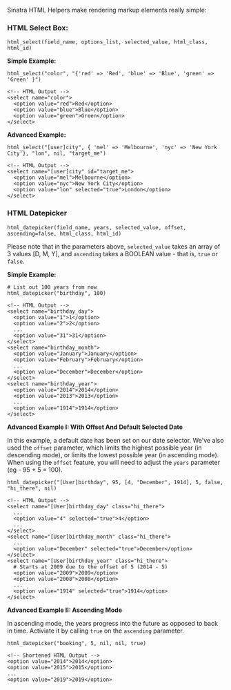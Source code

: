 Sinatra HTML Helpers make rendering markup elements really simple:

### HTML Select Box: ###

    html_select(field_name, options_list, selected_value, html_class, html_id)

**Simple Example:**

    html_select("color", "{'red' => 'Red', 'blue' => 'Blue', 'green' => 'Green' }")
    
    <!-- HTML Output -->
    <select name="color">
      <option value="red">Red</option>
      <option value="blue">Blue</option>
      <option value="green">Green</option>
    </select>

**Advanced Example:**

    html_select("[user]city", { 'mel' => 'Melbourne', 'nyc' => 'New York City'}, "lon", nil, "target_me")

    <!-- HTML Output -->
    <select name="[user]city" id="target_me">
      <option value="mel">Melbourne</option>
      <option value="nyc">New York City</option>
      <option value="lon" selected="true">London</option>
    </select>

### HTML Datepicker ###

    html_datepicker(field_name, years, selected_value, offset, ascending=false, html_class, html_id)
    
Please note that in the parameters above, `selected_value` takes an array of 3 values [D, M, Y], and `ascending` takes a BOOLEAN value - that is, `true` or `false`.
    
**Simple Example:**

    # List out 100 years from now
    html_datepicker("birthday", 100)
    
    <!-- HTML Output -->
    <select name="birthday_day">
      <option value="1">1</option>
      <option value="2">2</option>
      ...
      <option value="31">31</option>
    </select>
    <select name="birthday_month">
      <option value="January">January</option>
      <option value="February">February</option>
      ...
      <option value="December">December</option>
    </select>
    <select name="birthday_year">
      <option value="2014">2014</option>
      <option value="2013">2013</option>
      ...
      <option value="1914">1914</option>
    </select>

**Advanced Example I: With Offset And Default Selected Date**

In this example, a default date has been set on our date selector. We've also used the `offset` parameter, which limits the highest possible year (in descending mode), or limits the lowest possible year (in ascending mode). When using the `offset` feature, you will need to adjust the `years` parameter (eg - 95 + 5 = 100).

    html_datepicker("[User]birthday", 95, [4, "December", 1914], 5, false, "hi_there", nil)
    
    <!-- HTML Output -->
    <select name="[User]birthday_day" class="hi_there">
      ...
      <option value="4" selected="true">4</option>
      ...
    </select>
    <select name="[User]birthday_month" class="hi_there">
      ...
      <option value="December" selected="true">December</option>
    </select>
    <select name="[User]birthday_year" class="hi_there">
      # Starts at 2009 due to the offset of 5 (2014 - 5)
      <option value="2009">2009</option>
      <option value="2008">2008</option>
      ...
      <option value="1914" selected="true">1914</option>
    </select>

**Advanced Example II: Ascending Mode**

In ascending mode, the years progress into the future as opposed to back in time. Activiate it by calling `true` on the `ascending` parameter.

    html_datepicker("booking", 5, nil, nil, true)
    
    <!-- Shortened HTML Output -->
    <option value="2014">2014</option>
    <option value="2015">2015</option>
    ...
    <option value="2019">2019</option>
